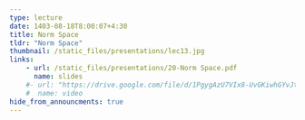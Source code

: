```yaml
---
type: lecture
date: 1403-08-18T8:00:07+4:30
title: Norm Space
tldr: "Norm Space"
thumbnail: /static_files/presentations/lec13.jpg
links: 
    - url: /static_files/presentations/20-Norm Space.pdf
      name: slides
    #- url: "https://drive.google.com/file/d/1PgygAzU7VIx8-UvGKiwhGYvJtw3P0bwB/view?usp=sharing"
    #  name: video  
hide_from_announcments: true
---
```

